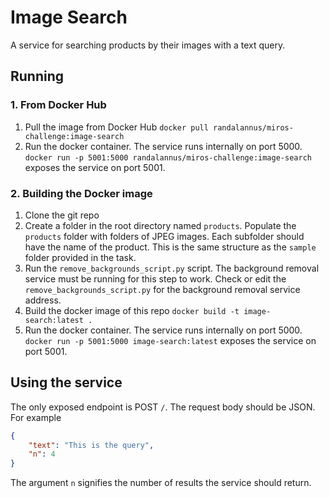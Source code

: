# Image Search

A service for searching products by their images with a text query.

## Running

### 1. From Docker Hub
1. Pull the image from Docker Hub
```docker pull randalannus/miros-challenge:image-search```
2. Run the docker container. The service runs internally on port 5000.
```docker run -p 5001:5000 randalannus/miros-challenge:image-search```
exposes the service on port 5001.

### 2. Building the Docker image
1. Clone the git repo
2. Create a folder in the root directory named `products`.
Populate the `products` folder with folders of JPEG images. Each subfolder should have the name of the product.
This is the same structure as the `sample` folder provided in the task.
3. Run the `remove_backgrounds_script.py` script. The background removal service must be running for this step to work.
Check or edit the `remove_backgrounds_script.py` for the background removal service address.
4. Build the docker image of this repo
```docker build -t image-search:latest .```
5. Run the docker container. The service runs internally on port 5000.
```docker run -p 5001:5000 image-search:latest```
exposes the service on port 5001.

## Using the service
The only exposed endpoint is POST `/`.
The request body should be JSON. For example
```json
{
    "text": "This is the query",
    "n": 4
}
```
The argument `n` signifies the number of results the service should return.